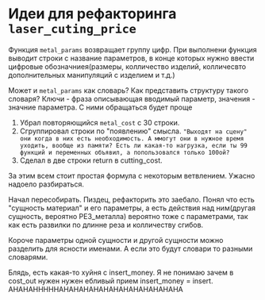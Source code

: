 
# Идеи для рефакторинга `laser_cuting_price`

Функция `metal_params` возвращает группу цифр. При выполнени функция выводит строки с название параметров, в конце которых нужно ввести цифровые обозначниея(размеры, колличество изделий, колличесвто дополнительных манипуляций с изделием и т.д.)

Может и `metal_params` как словарь?
Как представить структуру такого словаря?
Ключи - фраза описывающая вводимый параметр, значения - значние параметра. С ними обращаться будет проще

1. Убрал повторяющийся `metal_cost` с 30 строки.
2. Сгруппировал строки по "появлению" смысла. ```"Выходят на сцену" они когда в них есть необходимость. А ммогут они в нужное время уходить, вообще из памяти? Есть ли какая-то нагрузка, если ты 99 функций и переменных объявил, а попользовался только 100ой?```
3. Сделал в две строки return в cutting_cost.


За этим всем стоит простая формула с некоторым ветвлением. Ужасно надоело разбираться.

Начал пересобирать. Пиздец, рефакторить это заебало.
Понял что есть "сущность материал" и его параметры, а есть действия над ним(другая сущность, вероятно РЕЗ_металла) вероятно тоже с параметрами, так как есть развилки по длинне реза и колличеству сгибов.

Короче параметры одной сущности и другой сущности можно разделить для ясности именами. А если это будут словари то разными словарями.

Блядь, есть какая-то хуйня с insert_money. Я не понимаю зачем в cost_out нужен 
нужен ебливый прием insert_money = insert. AHAHAHHHHHAHAHAHAHAHAHAHAHAHAHAHAHA